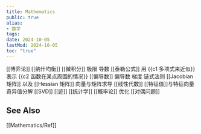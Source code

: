 ```yaml
---
title: Mathematics
public: true
alias:
- 数学
tags:
date: 2024-10-05
lastMod: 2024-10-05
toc: "true"
---
```


[[博弈论]]
[[纳什均衡]]
[[微积分]]
极限
导数
[[泰勒公式]] 用 {{c1 多项式来近似}} 表示 {{c2 函数在某点周围的情况}}
[[偏导数]]
偏导数
梯度
链式法则
[[Jacobian 矩阵]] 以及 [[Hessian 矩阵]]
向量与矩阵求导
[[线性代数]]
[[特征值]]与特征向量
奇异值分解 [[SVD]]
[[迹]]
[[统计学]]
[[概率论]]
优化
[[对偶问题]]
## See Also
[[Mathematics/Ref]]